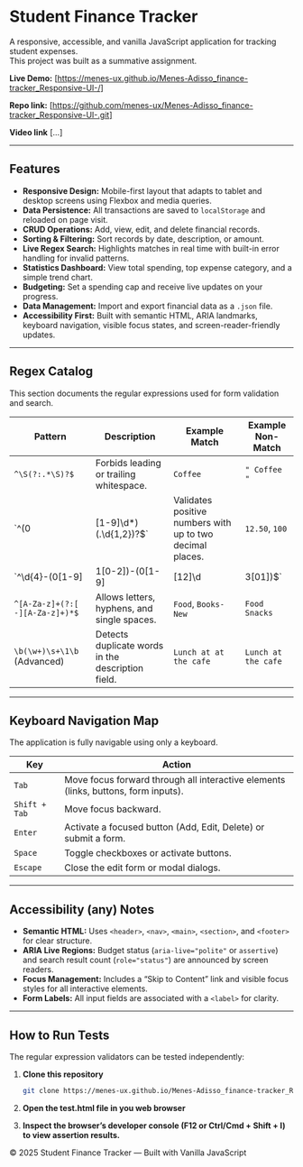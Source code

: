 # Student Finance Tracker

A responsive, accessible, and vanilla JavaScript application for tracking student expenses.  
This project was built as a summative assignment.

**Live Demo:** [https://menes-ux.github.io/Menes-Adisso_finance-tracker_Responsive-UI-/]

**Repo link:** [https://github.com/menes-ux/Menes-Adisso_finance-tracker_Responsive-UI-.git]

**Video link** [...]

---

## Features

- **Responsive Design:** Mobile-first layout that adapts to tablet and desktop screens using Flexbox and media queries.  
- **Data Persistence:** All transactions are saved to `localStorage` and reloaded on page visit.  
- **CRUD Operations:** Add, view, edit, and delete financial records.  
- **Sorting & Filtering:** Sort records by date, description, or amount.  
- **Live Regex Search:** Highlights matches in real time with built-in error handling for invalid patterns.  
- **Statistics Dashboard:** View total spending, top expense category, and a simple trend chart.  
- **Budgeting:** Set a spending cap and receive live updates on your progress.  
- **Data Management:** Import and export financial data as a `.json` file.  
- **Accessibility First:** Built with semantic HTML, ARIA landmarks, keyboard navigation, visible focus states, and screen-reader-friendly updates.  

---

## Regex Catalog

This section documents the regular expressions used for form validation and search.

| **Pattern** | **Description** | **Example Match** | **Example Non-Match** |
|--------------|-----------------|------------------|------------------------|
| `^\S(?:.*\S)?$` | Forbids leading or trailing whitespace. | `Coffee` | `" Coffee "` |
| `^(0|[1-9]\d*)(\.\d{1,2})?$` | Validates positive numbers with up to two decimal places. | `12.50`, `100` | `-5`, `12.345` |
| `^\d{4}-(0[1-9]|1[0-2])-(0[1-9]|[12]\d|3[01])$` | Validates date format `YYYY-MM-DD`. | `2025-10-16` | `25-10-2025` |
| `^[A-Za-z]+(?:[ -][A-Za-z]+)*$` | Allows letters, hyphens, and single spaces. | `Food`, `Books-New` | `Food  Snacks` |
| `\b(\w+)\s+\1\b` (Advanced) | Detects duplicate words in the description field. | `Lunch at at the cafe` | `Lunch at the cafe` |

---

## Keyboard Navigation Map

The application is fully navigable using only a keyboard.

| **Key** | **Action** |
|----------|-------------|
| `Tab` | Move focus forward through all interactive elements (links, buttons, form inputs). |
| `Shift + Tab` | Move focus backward. |
| `Enter` | Activate a focused button (Add, Edit, Delete) or submit a form. |
| `Space` | Toggle checkboxes or activate buttons. |
| `Escape` | Close the edit form or modal dialogs. |

---

## Accessibility (any) Notes

- **Semantic HTML:** Uses `<header>`, `<nav>`, `<main>`, `<section>`, and `<footer>` for clear structure.  
- **ARIA Live Regions:** Budget status (`aria-live="polite"` or `assertive`) and search result count (`role="status"`) are announced by screen readers.  
- **Focus Management:** Includes a “Skip to Content” link and visible focus styles for all interactive elements.  
- **Form Labels:** All input fields are associated with a `<label>` for clarity.

---

## How to Run Tests

The regular expression validators can be tested independently:

1. **Clone this repository**  
   ```bash
   git clone https://menes-ux.github.io/Menes-Adisso_finance-tracker_Responsive-UI-/
2. **Open the test.html file in you web browser**  

3. **Inspect the browser’s developer console (F12 or Ctrl/Cmd + Shift + I) to view assertion results.**  
   
© 2025 Student Finance Tracker — Built with Vanilla JavaScript